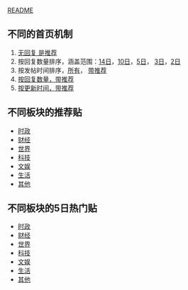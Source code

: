 [README](./README.md)

## 不同的首页机制
1. [无回复 是推荐](https://pincong.rocks/sort_type-unresponsive__is_recommend-1)
2. 按回复数量排序，涵盖范围：[14日](https://pincong.rocks/sort_type-hot____day-14)，[10日](https://pincong.rocks/sort_type-hot____day-10)，[5日](https://pincong.rocks/sort_type-hot____day-5)， [3日](https://pincong.rocks/sort_type-hot____day-3)，[2日](https://pincong.rocks/sort_type-hot____day-2)
3. 按发帖时间排序，[所有](https://pincong.rocks/sort_type-t)， [带推荐](https://pincong.rocks/sort_type-t__is_recommend-1)
4. [按回复数量，带推荐](https://pincong.rocks/sort_type-hot__is_recommend-1)
5. [按更新时间，带推荐](https://pincong.rocks/sort_type-new__is_recommend-1)

## 不同板块的推荐贴
* [时政](https://pincong.rocks/explore/category-1__is_recommend-1)
* [财经](https://pincong.rocks/explore/category-2__is_recommend-1)
* [世界](https://pincong.rocks/explore/category-3__is_recommend-1)
* [科技](https://pincong.rocks/explore/category-4__is_recommend-1)
* [文娱](https://pincong.rocks/explore/category-5__is_recommend-1)
* [生活](https://pincong.rocks/explore/category-6__is_recommend-1)
* [其他](https://pincong.rocks/explore/category-7__is_recommend-1)

## 不同板块的5日热门贴
* [时政](https://pincong.rocks/explore/category-1__sort_type-hot____day-5)
* [财经](https://pincong.rocks/explore/category-2__sort_type-hot____day-5)
* [世界](https://pincong.rocks/explore/category-3__sort_type-hot____day-5)
* [科技](https://pincong.rocks/explore/category-4__sort_type-hot____day-5)
* [文娱](https://pincong.rocks/explore/category-5__sort_type-hot____day-5)
* [生活](https://pincong.rocks/explore/category-6__sort_type-hot____day-5)
* [其他](https://pincong.rocks/explore/category-7__sort_type-hot____day-5)
